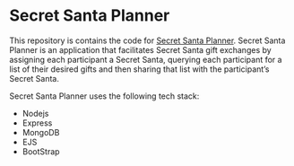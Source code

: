 # Secret Santa Planner
This repository is contains the code for [Secret Santa Planner](https://secret-santa-planner.fly.dev). Secret Santa Planner is an application that facilitates Secret Santa gift exchanges by assigning each participant a Secret Santa, querying each participant for a list of their desired gifts and then sharing that list with the participant’s Secret Santa.

Secret Santa Planner uses the following tech stack:
- Nodejs
- Express
- MongoDB
- EJS
- BootStrap
